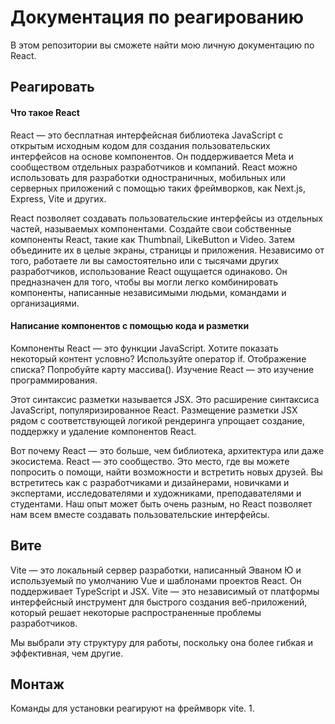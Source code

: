 # Документация по реагированию
 В этом репозитории вы сможете найти мою личную документацию по React.

## Реагировать
#### Что такое React
React — это бесплатная интерфейсная библиотека JavaScript с открытым исходным кодом для создания пользовательских интерфейсов на основе компонентов. Он поддерживается Meta и сообществом отдельных разработчиков и компаний. React можно использовать для разработки одностраничных, мобильных или серверных приложений с помощью таких фреймворков, как Next.js, Express, Vite и других.

React позволяет создавать пользовательские интерфейсы из отдельных частей, называемых компонентами. Создайте свои собственные компоненты React, такие как Thumbnail, LikeButton и Video. Затем объедините их в целые экраны, страницы и приложения.
Независимо от того, работаете ли вы самостоятельно или с тысячами других разработчиков, использование React ощущается одинаково. Он предназначен для того, чтобы вы могли легко комбинировать компоненты, написанные независимыми людьми, командами и организациями.

#### Написание компонентов с помощью кода и разметки
Компоненты React — это функции JavaScript. Хотите показать некоторый контент условно? Используйте оператор if. Отображение списка? Попробуйте карту массива(). Изучение React — это изучение программирования.

Этот синтаксис разметки называется JSX. Это расширение синтаксиса JavaScript, популяризированное React. Размещение разметки JSX рядом с соответствующей логикой рендеринга упрощает создание, поддержку и удаление компонентов React.



Вот почему React — это больше, чем библиотека, архитектура или даже экосистема. React — это сообщество. Это место, где вы можете попросить о помощи, найти возможности и встретить новых друзей. Вы встретитесь как с разработчиками и дизайнерами, новичками и экспертами, исследователями и художниками, преподавателями и студентами. Наш опыт может быть очень разным, но React позволяет нам всем вместе создавать пользовательские интерфейсы.

## Вите
Vite — это локальный сервер разработки, написанный Эваном Ю и используемый по умолчанию Vue и шаблонами проектов React. Он поддерживает TypeScript и JSX. Vite — это независимый от платформы интерфейсный инструмент для быстрого создания веб-приложений, который решает некоторые распространенные проблемы разработчиков.

Мы выбрали эту структуру для работы, поскольку она более гибкая и эффективная, чем другие.

## Монтаж
Команды для установки реагируют на фреймворк vite.
1.